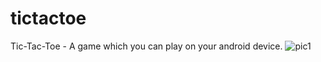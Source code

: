 # tictactoe
Tic-Tac-Toe - A game which you can play on your android device.
![pic1](https://user-images.githubusercontent.com/72745617/120106683-aba83d80-c17b-11eb-9c50-7556ec192a06.png)
